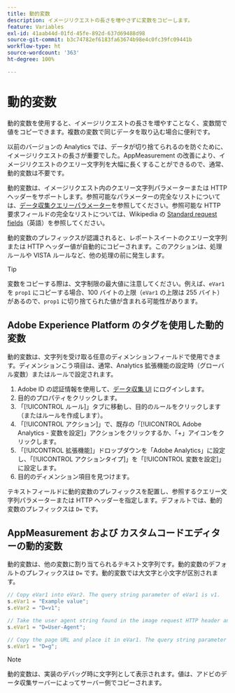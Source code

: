 ```yaml
---
title: 動的変数
description: イメージリクエストの長さを増やさずに変数をコピーします。
feature: Variables
exl-id: 41aab44d-01fd-45fe-892d-637d69488d98
source-git-commit: b3c74782ef6183fa63674b98e4c0fc39fc09441b
workflow-type: ht
source-wordcount: '363'
ht-degree: 100%

---
```


# 動的変数

動的変数を使用すると、イメージリクエストの長さを増やすことなく、変数間で値をコピーできます。複数の変数で同じデータを取り込む場合に便利です。

以前のバージョンの Analytics では、データが切り捨てられるのを防ぐために、イメージリクエストの長さが重要でした。AppMeasurement の改善により、イメージリクエストのクエリー文字列を大幅に長くすることができるので、通常、動的変数は不要です。

動的変数は、イメージリクエスト内のクエリー文字列パラメーターまたは HTTP ヘッダーをサポートします。参照可能なパラメーターの完全なリストについては、[データ収集クエリーパラメーター](../../validate/query-parameters.md)を参照してください。参照可能な HTTP 要求フィールドの完全なリストについては、Wikipedia の [Standard request fields](https://en.wikipedia.org/wiki/List_of_HTTP_header_fields#Request_fields)（英語）を参照してください。

動的変数のプレフィックスが認識されると、レポートスイートのクエリー文字列または HTTP ヘッダー値が自動的にコピーされます。このアクションは、処理ルールや VISTA ルールなど、他の処理の前に発生します。

>[!TIP]
>
> 変数をコピーする際は、文字制限の最大値に注意してください。例えば、`eVar1` を `prop1` にコピーする場合、100 バイトの上限（`eVar1` の上限は 255 バイト）があるので、`prop1` に切り捨てられた値が含まれる可能性があります。

## Adobe Experience Platform のタグを使用した動的変数

動的変数は、文字列を受け取る任意のディメンションフィールドで使用できます。ディメンションこう項目は、通常、Analytics 拡張機能の設定時（グローバル変数）またはルールで設定されます。

1. Adobe ID の認証情報を使用して、[データ収集 UI](https://experience.adobe.com/data-collection) にログインします。
2. 目的のプロパティをクリックします。
3. 「[!UICONTROL ルール]」タブに移動し、目的のルールをクリックします（またはルールを作成します）。
4. 「[!UICONTROL アクション]」で、既存の「[!UICONTROL Adobe Analytics - 変数を設定]」アクションをクリックするか、「+」アイコンをクリックします。
5. 「[!UICONTROL 拡張機能]」ドロップダウンを「Adobe Analytics」に設定し、「[!UICONTROL アクションタイプ]」を「[!UICONTROL 変数を設定]」に設定します。
6. 目的のディメンション項目を見つけます。

テキストフィールドに動的変数のプレフィックスを配置し、参照するクエリー文字列パラメーターまたは HTTP ヘッダーを指定します。デフォルトでは、動的変数のプレフィックスは `D=` です。

## AppMeasurement および カスタムコードエディターの動的変数

動的変数は、他の変数に割り当てられるテキスト文字列です。動的変数のデフォルトのプレフィックスは `D=` です。動的変数では大文字と小文字が区別されます。

```js
// Copy eVar1 into eVar2. The query string parameter of eVar1 is v1.
s.eVar1 = "Example value";
s.eVar2 = "D=v1";

// Take the user agent string found in the image request HTTP header and place it in eVar1.
s.eVar1 = "D=User-Agent";

// Copy the page URL and place it in eVar1. The query string parameter of page URL is g.
s.eVar1 = "D=g";
```

>[!NOTE]
>
> 動的変数は、実装のデバッグ時に文字列として表示されます。値は、アドビのデータ収集サーバーによってサーバー側でコピーされます。
